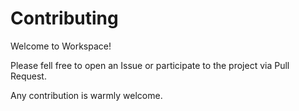 # Contributing

Welcome to Workspace!

Please fell free to open an Issue or participate to the project via Pull Request.

Any contribution is warmly welcome.
